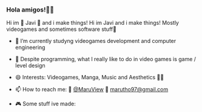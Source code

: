 ### Hola amigos!👋🌮 

Hi im 🧊 Javi 🧊 and i make things! Hi im Javi and i make things! Mostly videogames and sometimes software stuff💖

- 🔭 I’m currently studyng videogames development and computer engineering

- 🧩 Despite programming, what I really like to do in video games is game / level design

- 😄 Interests: Videogames, Manga, Music and Aesthetics 👩‍💻

- 📫 How to reach me: 🐤 [@MaruView](twitter.com/MaruView) 📧 marutho97@gmail.com

- 🎮 Some stuff ive made:
